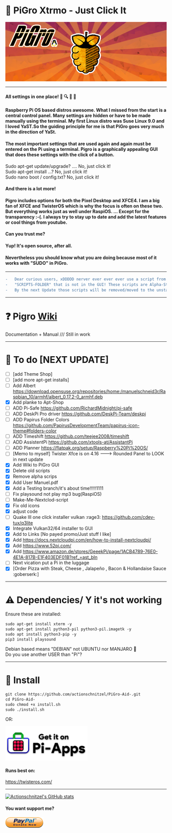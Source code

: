
# :tada: PiGro Xtrmo - Just Click It
![GUI](https://github.com/actionschnitzel/tingsandstuff/blob/main/header%20X.png)
****
#### All settings in one place! :key: :mag: :hammer: :toilet:   
    
#### Raspberry Pi OS based distros awesome. What I missed from the start is a central control panel. Many settings are hidden or have to be made manually using the terminal. My first Ĺinux distro was Suse Linux 9.0 and I loved YaST.So the guiding principle for me is that PiGro goes very much in the direction of YaSt.     
    
#### The most important settings that are used again and again must be entered on the Pi using a terminal. Pigro is a graphically appealing GUI that does these settings with the click of a button.     
    
Sudo apt-get update/upgrade? .... No, just click it!     
Sudo apt-get install ...? No, just click it!     
Sudo nano boot / config.txt? No, just click it!     
    
#### And there is a lot more! 


#### Pigro includes options for both the Pixel Desktop and XFCE4. I am a big fan of XFCE and TwisterOS which is why the focus is often on these two. But everything works just as well under RaspiOS. ... Except for the transparency :-(. I always try to stay up to date and add the latest features or cool things from youtube.

#### Can you trust me?
#### Yup! It's open source, after all.
#### Nevertheless you should know what you are doing because most of it works with "SUDO" in PiGro.
****


```diff
- 	Dear curious users, xDDDDD nerver ever ever ever use a script from the    
-	"SCRIPTS-FOLDER" that is not in the GUI! These scripts are Alpha-State.    
-	By the next Update those scripts will be removed/moved to the unstable BRANCH    

```
 ****   
#  :question: Pigro [Wiki](https://github.com/actionschnitzel/PiGro-Aid-/wiki)   
Documentation + Manual   /// Still in work 
****
#  :rocket: To do [NEXT UPDATE]
- [ ] [add Theme Shop] 
- [ ] [add more apt-get installs] 
- [ ] Add Albert https://download.opensuse.org/repositories/home:/manuelschneid3r/Raspbian_10/armhf/albert_0.17.2-0_armhf.deb
- [x] Add planke to Apt-Shop
- [ ] ADD Pi-Safe https://github.com/RichardMidnight/pi-safe
- [ ] ADD DeskPi Pro driver https://github.com/DeskPi-Team/deskpi
- [ ] ADD Papirus Folder Colors https://github.com/PapirusDevelopmentTeam/papirus-icon-theme#folders-color
- [ ] ADD Timeshift https://github.com/teejee2008/timeshift
- [ ] ADD AssistentPi https://github.com/xtools-at/AssistantPi
- [ ] ADD Planner https://flatpak.org/setup/Raspberry%20Pi%20OS/
- [ ] [Memo to myself] Twister Xfce is on 4.16 ---> Rounded Panel to LOOK in next update
- [x] Add Wiki to PiGro GUI
- [x] Delete old scripts
- [x] Remove alpha scrips
- [x] Add User Manuel.pdf
- [x] Add a Testing branch/it's about time!!!!!1111
- [ ] Fix playsound not play mp3 bug(RaspiOS)
- [ ] Make-Me-Nextclod-script
- [x] Fix old icons
- [x] adjust code
- [ ] Quake III one click installer vulkan :rage3: https://github.com/cdev-tux/q3lite
- [x] Integrate Vulkan32/64 installer to GUI
- [x] Add to Links [No payed promo/Just stuff I like]
- [x] Add https://docs.nextcloudpi.com/en/how-to-install-nextcloudpi/
- [x] Add https://www.52pi.com/
- [x] Add https://www.amazon.de/stores/GeeekPi/page/1ACB4789-76E0-4E1A-817B-E1F403EDF01B?ref_=ast_bln
- [ ] Next vication put a Pi in the luggage
- [x] [Order Pizza with Steak, Cheese , Jalapeño , Bacon & Hollandaise Sauce :goberserk:]
****
# :warning: Dependencies/ Y it's not working    
  Ensure these are installed:  
```    
sudo apt-get install xterm -y
sudo apt-get install python3-pil python3-pil.imagetk -y
sudo apt install python3-pip -y
pip3 install playsound
```

 Debian based means "DEBIAN" not UBUNTU nor MANJARO  :shit:   
 Do you use another USER than "Pi"?    

****

# :floppy_disk: Install

```
git clone https://github.com/actionschnitzel/PiGro-Aid-.git
cd PiGro-Aid-
sudo chmod +x install.sh
sudo ./install.sh
```       
    
OR:    
    
[![badge](https://github.com/Botspot/pi-apps/blob/master/icons/badge.png?raw=true)](https://github.com/Botspot/pi-apps)  




#### Runs best on:    
https://twisteros.com/    
****    
[![Actionschnitzel's GitHub stats](https://github-readme-stats.vercel.app/api?username=actionschnitzel)](https://github.com/actionschnitzel/github-readme-stats)

#### You want support me?    

[![badge](https://github.com/actionschnitzel/tingsandstuff/blob/main/kisspng-donation-computer-icons-portable-network-graphics-5b972c7ded3449.9709889315366339819716.png)](https://paypal.me/actionschnitzel?locale.x=de_DE)  
